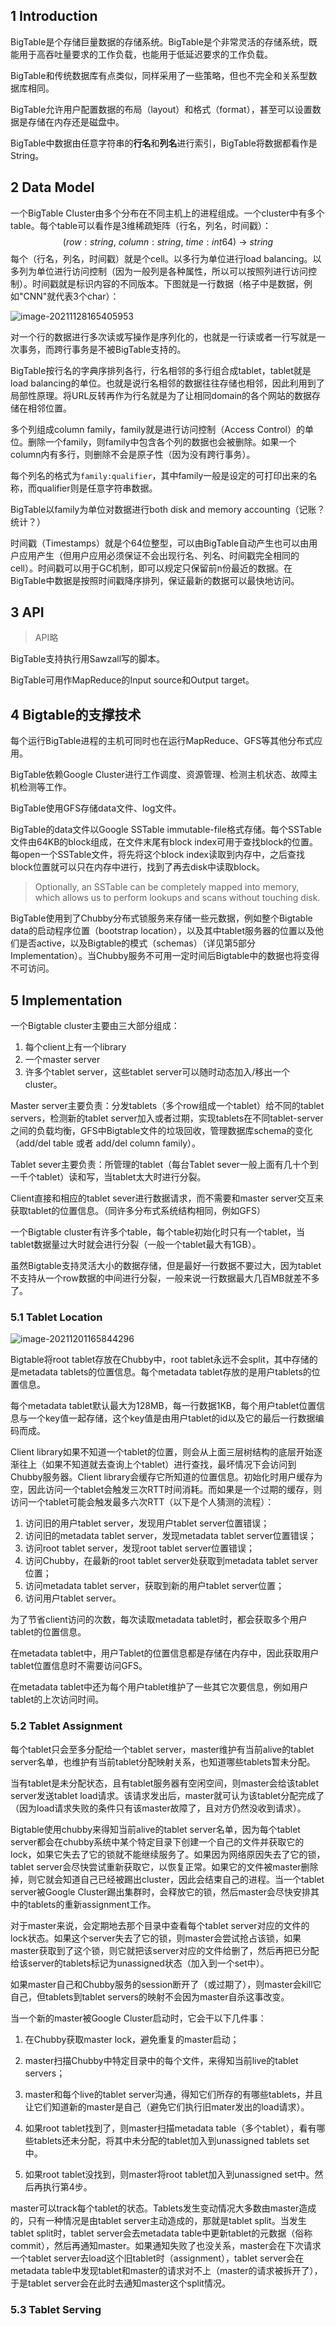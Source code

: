 ## 1 Introduction

BigTable是个存储巨量数据的存储系统。BigTable是个非常灵活的存储系统，既能用于高吞吐量要求的工作负载，也能用于低延迟要求的工作负载。

BigTable和传统数据库有点类似，同样采用了一些策略，但也不完全和关系型数据库相同。

BigTable允许用户配置数据的布局（layout）和格式（format），甚至可以设置数据是存储在内存还是磁盘中。

BigTable中数据由任意字符串的**行名**和**列名**进行索引，BigTable将数据都看作是String。



## 2 Data Model

一个BigTable Cluster由多个分布在不同主机上的进程组成。一个cluster中有多个table。每个table可以看作是3维稀疏矩阵（行名，列名，时间戳）：
$$
(row:string,\ column:string,\ time:int64)\ \rightarrow\ string
$$
每个（行名，列名，时间戳）就是个cell。以多行为单位进行load balancing。以多列为单位进行访问控制（因为一般列是各种属性，所以可以按照列进行访问控制）。时间戳就是标识内容的不同版本。下图就是一行数据（格子中是数据，例如"CNN"就代表3个char）：

![image-20211128165405953](./images/image005.png)

对一个行的数据进行多次读或写操作是序列化的，也就是一行读或者一行写就是一次事务，而跨行事务是不被BigTable支持的。

BigTable按行名的字典序排列各行，行名相邻的多行组合成tablet，tablet就是load balancing的单位。也就是说行名相邻的数据往往存储也相邻，因此利用到了局部性原理。将URL反转再作为行名就是为了让相同domain的各个网站的数据存储在相邻位置。



多个列组成column family，family就是进行访问控制（Access Control）的单位。删除一个family，则family中包含各个列的数据也会被删除。如果一个column内有多行，则删除不会是原子性（因为没有跨行事务）。

每个列名的格式为``family:qualifier``，其中family一般是设定的可打印出来的名称，而qualifier则是任意字符串数据。

BigTable以family为单位对数据进行both disk and memory accounting（记账？统计？）



时间戳（Timestamps）就是个64位整型，可以由BigTable自动产生也可以由用户应用产生（但用户应用必须保证不会出现行名、列名、时间戳完全相同的cell）。时间戳可以用于GC机制，即可以规定只保留前n份最近的数据。在BigTable中数据是按照时间戳降序排列，保证最新的数据可以最快地访问。



## 3 API

> API略

BigTable支持执行用Sawzall写的脚本。

BigTable可用作MapReduce的Input source和Output target。



## 4 Bigtable的支撑技术

每个运行BigTable进程的主机可同时也在运行MapReduce、GFS等其他分布式应用。

BigTable依赖Google Cluster进行工作调度、资源管理、检测主机状态、故障主机检测等工作。

BigTable使用GFS存储data文件、log文件。

BigTable的data文件以Google SSTable immutable-file格式存储。每个SSTable文件由64KB的block组成，在文件末尾有block index可用于查找block的位置。每open一个SSTable文件，将先将这个block index读取到内存中，之后查找block位置就可以只在内存中进行，找到了再去disk中读取block。

> Optionally, an SSTable can be completely mapped into memory, which allows us to perform lookups and scans without touching disk.

BigTable使用到了Chubby分布式锁服务来存储一些元数据，例如整个Bigtable data的启动程序位置（bootstrap location），以及其中tablet服务器的位置以及他们是否active，以及Bigtable的模式（schemas）（详见第5部分 Implementation）。当Chubby服务不可用一定时间后Bigtable中的数据也将变得不可访问。



## 5 Implementation

一个Bigtable cluster主要由三大部分组成：

1. 每个client上有一个library
2. 一个master server
3. 许多个tablet server，这些tablet server可以随时动态加入/移出一个cluster。

Master server主要负责：分发tablets（多个row组成一个tablet）给不同的tablet servers，检测新的tablet server加入或者过期，实现tablets在不同tablet-server之间的负载均衡，GFS中Bigtable文件的垃圾回收，管理数据库schema的变化（add/del table 或者 add/del column family）。

Tablet sever主要负责：所管理的tablet（每台Tablet sever一般上面有几十个到一千个tablet）读和写，当tablet太大时进行分裂。

Client直接和相应的tablet sever进行数据请求，而不需要和master server交互来获取tablet的位置信息。（同许多分布式系统结构相同，例如GFS）

一个Bigtable cluster有许多个table，每个table初始化时只有一个tablet，当tablet数据量过大时就会进行分裂（一般一个tablet最大有1GB）。

虽然Bigtable支持灵活大小的数据存储，但是最好一行数据不要过大，因为tablet不支持从一个row数据的中间进行分裂，一般来说一行数据最大几百MB就差不多了。

### 5.1 Tablet Location

![image-20211201165844296](./images/image007.png)

Bigtable将root tablet存放在Chubby中，root tablet永远不会split，其中存储的是metadata tablets的位置信息。每个metadata tablet存放的是用户tablets的位置信息。

每个metadata tablet默认最大为128MB，每一行数据1KB，每个用户tablet位置信息与一个key值一起存储，这个key值是由用户tablet的id以及它的最后一行数据编码而成。

Client library如果不知道一个tablet的位置，则会从上面三层树结构的底层开始逐渐往上（如果不知道就去查询上个tablet）进行查找，最坏情况下会访问到Chubby服务器。Client library会缓存它所知道的位置信息。初始化时用户缓存为空，因此访问一个tablet会触发三次RTT时间消耗。而如果是一个过期的缓存，则访问一个tablet可能会触发最多六次RTT（以下是个人猜测的流程）：

1. 访问旧的用户tablet server，发现用户tablet server位置错误；
2. 访问旧的metadata tablet server，发现metadata tablet server位置错误；
3. 访问root tablet server，发现root tablet server位置错误；
4. 访问Chubby，在最新的root tablet server处获取到metadata tablet server位置；
5. 访问metadata tablet server，获取到新的用户tablet server位置；
6. 访问用户tablet server。

为了节省client访问的次数，每次读取metadata tablet时，都会获取多个用户tablet的位置信息。

在metadata tablet中，用户Tablet的位置信息都是存储在内存中，因此获取用户tablet位置信息时不需要访问GFS。

在metadata tablet中还为每个用户tablet维护了一些其它次要信息，例如用户tablet的上次访问时间。



### 5.2 Tablet Assignment

每个tablet只会至多分配给一个tablet server，master维护有当前alive的tablet server名单，也维护有当前tablet分配映射关系，也知道哪些tablets暂未分配。

当有tablet是未分配状态，且有tablet服务器有空闲空间，则master会给该tablet server发送tablet load请求。该请求发出后，master就可认为该tablet分配完成了（因为load请求失败的条件只有该master故障了，且对方仍然没收到请求）。

Bigtable使用chubby来得知当前alive的tablet server名单，因为每个tablet server都会在chubby系统中某个特定目录下创建一个自己的文件并获取它的lock，如果它失去了它的锁就不能继续服务了。如果因为网络原因失去了它的锁，tablet server会尽快尝试重新获取它，以恢复正常。如果它的文件被master删除掉，则它就会知道自己已经被踢出cluster，因此会结束自己的进程。当一个tablet server被Google Cluster踢出集群时，会释放它的锁，然后master会尽快安排其中的tablets的重新assignment工作。

对于master来说，会定期地去那个目录中查看每个tablet server对应的文件的lock状态。如果这个server失去了它的锁，则master会尝试抢占该锁，如果master获取到了这个锁，则它就把该server对应的文件给删了，然后再把已分配给该server的tablets标记为unassigned状态（加入到一个set中）。

如果master自己和Chubby服务的session断开了（或过期了），则master会kill它自己，但tablets到tablet servers的映射不会因为master自杀这事改变。

当一个新的master被Google Cluster启动时，它会干以下几件事：

1. 在Chubby获取master lock，避免重复的master启动；
2. master扫描Chubby中特定目录中的每个文件，来得知当前live的tablet servers；
3. master和每个live的tablet server沟通，得知它们所存的有哪些tablets，并且让它们知道新的master是自己（避免它们执行旧mater发出的load请求）。
4. 如果root tablet找到了，则master扫描metadata table（多个tablet），看有哪些tablets还未分配，将其中未分配的tablet加入到unassigned tablets set中。

5. 如果root tablet没找到，则master将root tablet加入到unassigned set中。然后再执行第4步。

master可以track每个tablet的状态。Tablets发生变动情况大多数由master造成的，只有一种情况是由tablet server主动造成的，那就是tablet split。当发生tablet split时，tablet server会去metadata table中更新tablet的元数据（俗称commit），然后再通知master。如果通知失败了也没关系，master会在下次请求一个tablet server去load这个旧tablet时（assignment），tablet server会在metadata table中发现tablet和master的请求对不上（master的请求被拆开了），于是tablet server会在此时去通知master这个split情况。



### 5.3 Tablet Serving


